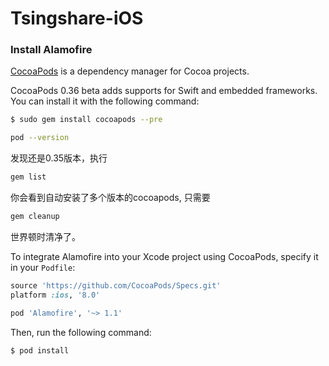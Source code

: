 # Tsingshare-iOS

### Install Alamofire

[CocoaPods](http://cocoapods.org) is a dependency manager for Cocoa projects.

CocoaPods 0.36 beta adds supports for Swift and embedded frameworks. You can install it with the following command:

```bash
$ sudo gem install cocoapods --pre
```

```bash
pod --version
```

发现还是0.35版本，执行

```bash
gem list
```

你会看到自动安装了多个版本的cocoapods, 只需要 

```bash
gem cleanup
```

世界顿时清净了。

To integrate Alamofire into your Xcode project using CocoaPods, specify it in your `Podfile`:

```ruby
source 'https://github.com/CocoaPods/Specs.git'
platform :ios, '8.0'

pod 'Alamofire', '~> 1.1'
```

Then, run the following command:

```bash
$ pod install
```

